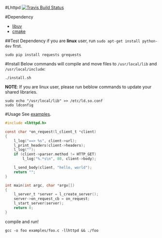 #Lhttpd
[![Travis Build Status](https://travis-ci.org/loggerhead/lhttpd.svg)](https://travis-ci.org/loggerhead/lhttpd)

#Dependency
* [libuv](https://github.com/libuv/libuv)
* [cmake](http://www.cmake.org/)

##Test Dependency
if you are **linux** user, run `sudo apt-get install python-dev` first.

```shell
sudo pip install requests grequests
```

#Install
Below commands will compile and move files to `/usr/local/lib` and `/usr/local/include`:

```shell
./install.sh
```

**NOTE**: If you are linux user, please run beblow commands to update your shared libraries.

```shell
sudo echo "/usr/local/lib" >> /etc/ld.so.conf
sudo ldconfig
```

#Usage
See [examples](https://github.com/loggerhead/lhttpd/tree/master/examples).

```c
#include <lhttpd.h>

const char *on_request(l_client_t *client)
{
    l_log("==> %s", client->url);
    l_print_headers(client->headers);
    l_log("");
    if (client->parser.method != HTTP_GET)
        l_log("%.*s\n", 80, client->body);

    l_send_body(client, "hello, world");
    return "";
}

int main(int argc, char *argv[])
{
    l_server_t *server = l_create_server();
    server->on_request_cb = on_request;
    l_start_server(server);
    return 0;
}
```

compile and run!

```shell
gcc -o foo examples/foo.c -llhttpd && ./foo
```